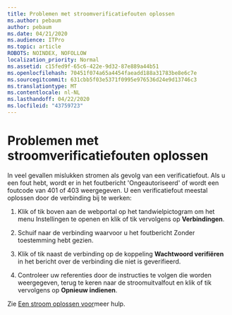 ```yaml
---
title: Problemen met stroomverificatiefouten oplossen
ms.author: pebaum
author: pebaum
ms.date: 04/21/2020
ms.audience: ITPro
ms.topic: article
ROBOTS: NOINDEX, NOFOLLOW
localization_priority: Normal
ms.assetid: c15fed9f-65c6-422e-9d32-87e889a44b51
ms.openlocfilehash: 70451f074a65a4454faeadd188a31783be8e6c7e
ms.sourcegitcommit: 631cbb5f03e5371f0995e976536d24e9d13746c3
ms.translationtype: MT
ms.contentlocale: nl-NL
ms.lasthandoff: 04/22/2020
ms.locfileid: "43759723"
---
```

# <a name="troubleshoot-flow-authentication-errors"></a>Problemen met stroomverificatiefouten oplossen

In veel gevallen mislukken stromen als gevolg van een verificatiefout. Als u een fout hebt, wordt er in het foutbericht 'Ongeautoriseerd' of wordt een foutcode van 401 of 403 weergegeven. U een verificatiefout meestal oplossen door de verbinding bij te werken:
  
1. Klik of tik boven aan de webportal op het tandwielpictogram om het menu Instellingen te openen en klik of tik vervolgens op **Verbindingen**.
    
2. Schuif naar de verbinding waarvoor u het foutbericht Zonder toestemming hebt gezien.
    
3. Klik of tik naast de verbinding op de koppeling **Wachtwoord verifiëren** in het bericht over de verbinding die niet is geverifieerd. 
    
4. Controleer uw referenties door de instructies te volgen die worden weergegeven, terug te keren naar de stroomuitvalfout en klik of tik vervolgens op **Opnieuw indienen**.
    
Zie [Een stroom oplossen voor](https://go.microsoft.com/fwlink/?linkid=872110)meer hulp.
  

